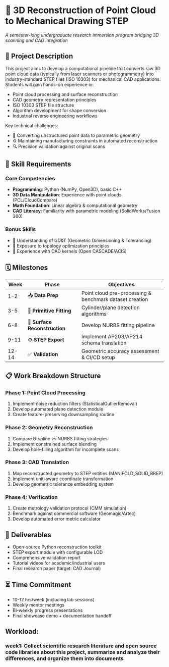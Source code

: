 # 📐 3D Reconstruction of Point Cloud to Mechanical Drawing STEP
*A semester-long undergraduate research immersion program bridging 3D scanning and CAD integration*

## 🎯 Project Description
This project aims to develop a computational pipeline that converts raw 3D point cloud data (typically from laser scanners or photogrammetry) into industry-standard STEP files (ISO 10303) for mechanical CAD applications. Students will gain hands-on experience in:
- Point cloud processing and surface reconstruction
- CAD geometry representation principles
- ISO 10303 STEP file structure
- Algorithm development for shape conversion
- Industrial reverse engineering workflows

Key technical challenges: 
- 🔄 Converting unstructured point data to parametric geometry
- ⚙️ Maintaining manufacturing constraints in automated reconstruction
- 🔍 Precision validation against original scans

## 🔧 Skill Requirements
### Core Competencies
- **Programming**: Python (NumPy, Open3D), basic C++ 
- **3D Data Manipulation**: Experience with point clouds (PCL/CloudCompare)
- **Math Foundation**: Linear algebra & computational geometry
- **CAD Literacy**: Familiarity with parametric modeling (SolidWorks/Fusion 360)

### Bonus Skills
- 📐 Understanding of GD&T (Geometric Dimensioning & Tolerancing)
- 🧮 Exposure to topology optimization principles
- 🔌 Experience with CAD kernels (Open CASCADE/ACIS)

## 🗓️ Milestones
| Week | Phase | Objectives |
|------|-------|------------|
| 1-2  | 📥 **Data Prep** | Point cloud pre-processing & benchmark dataset creation |
| 3-5  | 🔵 **Primitive Fitting** | Cylinder/plane detection algorithms |
| 6-8  | 🧩 **Surface Reconstruction** | Develop NURBS fitting pipeline |
| 9-11 | ⚙️ **STEP Export** | Implement AP203/AP214 schema translation |
| 12-14| ✅ **Validation** | Geometric accuracy assessment & CI/CD setup |

## 📋 Work Breakdown Structure
### Phase 1: Point Cloud Processing
1. Implement noise reduction filters (StatisticalOutlierRemoval)
2. Develop automated plane detection module
3. Create feature-preserving downsampling routine

### Phase 2: Geometry Reconstruction
1. Compare B-spline vs NURBS fitting strategies
2. Implement constrained surface blending
3. Develop hole-filling algorithm for incomplete scans

### Phase 3: CAD Translation
1. Map reconstructed geometry to STEP entities (MANIFOLD_SOLID_BREP)
2. Implement unit-aware coordinate transformation
3. Develop geometric tolerance embedding system

### Phase 4: Verification
1. Create metrology validation protocol (CMM simulation)
2. Benchmark against commercial software (Geomagic/Artec)
3. Develop automated error metric calculator

## 🚀 Deliverables
- Open-source Python reconstruction toolkit
- STEP export module with configurable LOD
- Comprehensive validation report
- Tutorial videos for academic/industrial users
- Final research paper (target: CAD Journal)

## ⏳ Time Commitment
- 10-12 hrs/week (including lab sessions)
- Weekly mentor meetings
- Bi-weekly progress presentations
- Final showcase demo + documentation handoff

## Workload:
### week1: Collect scientific research literature and open source code libraries about this project, summarize and analyze their differences, and organize them into documents
